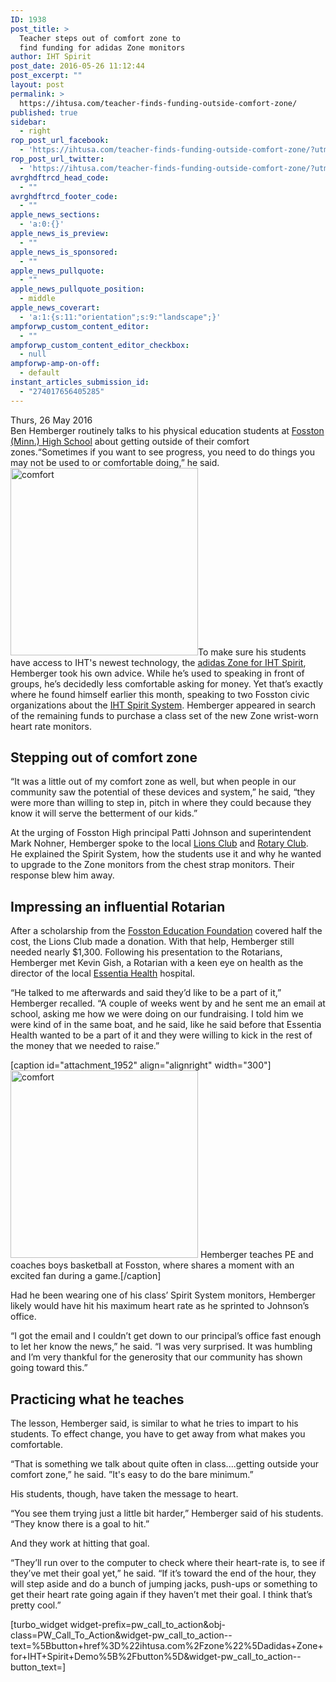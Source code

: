 ```yaml
---
ID: 1938
post_title: >
  Teacher steps out of comfort zone to
  find funding for adidas Zone monitors
author: IHT Spirit
post_date: 2016-05-26 11:12:44
post_excerpt: ""
layout: post
permalink: >
  https://ihtusa.com/teacher-finds-funding-outside-comfort-zone/
published: true
sidebar:
  - right
rop_post_url_facebook:
  - 'https://ihtusa.com/teacher-finds-funding-outside-comfort-zone/?utm_source=ReviveOldPost&utm_medium=social&utm_campaign=ReviveOldPost'
rop_post_url_twitter:
  - 'https://ihtusa.com/teacher-finds-funding-outside-comfort-zone/?utm_source=ReviveOldPost&utm_medium=social&utm_campaign=ReviveOldPost'
avrghdftrcd_head_code:
  - ""
avrghdftrcd_footer_code:
  - ""
apple_news_sections:
  - 'a:0:{}'
apple_news_is_preview:
  - ""
apple_news_is_sponsored:
  - ""
apple_news_pullquote:
  - ""
apple_news_pullquote_position:
  - middle
apple_news_coverart:
  - 'a:1:{s:11:"orientation";s:9:"landscape";}'
ampforwp_custom_content_editor:
  - ""
ampforwp_custom_content_editor_checkbox:
  - null
ampforwp-amp-on-off:
  - default
instant_articles_submission_id:
  - "274017656405285"
---
```

<article>Thurs, 26 May 2016</article><article>Ben Hemberger routinely talks to his physical education students at <a href="http://www.fosston.k12.mn.us/" target="_blank" rel="noopener noreferrer">Fosston (Minn.) High School</a> about getting outside of their comfort zones.“Sometimes if you want to see progress, you need to do things you may not be used to or comfortable doing,” he said.<!--more-->
<a href="https://ihtusa.com/wp-content/uploads/2016/05/ben.jpg"><img class="alignleft wp-image-1950 size-medium" src="https://ihtusa.com/wp-content/uploads/2016/05/ben-300x300.jpg" alt="comfort" width="300" height="300" /></a>To make sure his students have access to IHT's newest technology, the <a href="https://ihtusa.com/zone/" target="_blank" rel="noopener noreferrer">adidas Zone for IHT Spirit</a>, Hemberger took his own advice. While he’s used to speaking in front of groups, he’s decidedly less comfortable asking for money. Yet that’s exactly where he found himself earlier this month, speaking to two Fosston civic organizations about the <a href="https://ihtusa.com/spirit-system/" target="_blank" rel="noopener noreferrer">IHT Spirit System</a>. Hemberger appeared in search of the remaining funds to purchase a class set of the new Zone wrist-worn heart rate monitors.
<h2>Stepping out of comfort zone</h2>
“It was a little out of my comfort zone as well, but when people in our community saw the potential of these devices and system,” he said, “they were more than willing to step in, pitch in where they could because they know it will serve the betterment of our kids.”

At the urging of Fosston High principal Patti Johnson and superintendent Mark Nohner, Hemberger spoke to the local <a href="http://e-clubhouse.org/sites/fosstonlengby/" target="_blank" rel="noopener noreferrer">Lions Club</a> and <a href="https://www.rotary.org/en/club-profile/49A58226-2BDE-4906-8B95-1BF823C20A1F" target="_blank" rel="noopener noreferrer">Rotary Club</a>. He explained the Spirit System, how the students use it and why he wanted to upgrade to the Zone monitors from the chest strap monitors. Their response blew him away.
<h2>Impressing an influential Rotarian</h2>
After a scholarship from the <a href="http://www.nwmf.org/fund/fosston-education-foundation-fund" target="_blank" rel="noopener noreferrer">Fosston Education Foundation</a> covered half the cost, the Lions Club made a donation. With that help, Hemberger still needed nearly $1,300. Following his presentation to the Rotarians, Hemberger met Kevin Gish, a Rotarian with a keen eye on health as the director of the local <a href="http://essentiahealth.org" target="_blank" rel="noopener noreferrer">Essentia Health</a> hospital.

“He talked to me afterwards and said they’d like to be a part of it,” Hemberger recalled. “A couple of weeks went by and he sent me an email at school, asking me how we were doing on our fundraising. I told him we were kind of in the same boat, and he said, like he said before that Essentia Health wanted to be a part of it and they were willing to kick in the rest of the money that we needed to raise.”

[caption id="attachment_1952" align="alignright" width="300"]<a href="https://ihtusa.com/wp-content/uploads/2016/05/Ben2.jpg"><img class="wp-image-1952 size-medium" src="https://ihtusa.com/wp-content/uploads/2016/05/Ben2-300x300.jpg" alt="comfort" width="300" height="300" /></a> Hemberger teaches PE and coaches boys basketball at Fosston, where shares a moment with an excited fan during a game.[/caption]

Had he been wearing one of his class’ Spirit System monitors, Hemberger likely would have hit his maximum heart rate as he sprinted to Johnson’s office.

“I got the email and I couldn’t get down to our principal’s office fast enough to let her know the news,” he said. “I was very surprised. It was humbling and I’m very thankful for the generosity that our community has shown going toward this.”
<h2>Practicing what he teaches</h2>
The lesson, Hemberger said, is similar to what he tries to impart to his students. To effect change, you have to get away from what makes you comfortable.

“That is something we talk about quite often in class....getting outside your comfort zone,” he said. ”It's easy to do the bare minimum.”

His students, though, have taken the message to heart.

“You see them trying just a little bit harder,” Hemberger said of his students. “They know there is a goal to hit.”

And they work at hitting that goal.

“They’ll run over to the computer to check where their heart-rate is, to see if they’ve met their goal yet,” he said. “If it’s toward the end of the hour, they will step aside and do a bunch of jumping jacks, push-ups or something to get their heart rate going again if they haven’t met their goal. I think that’s pretty cool.”

</article>[turbo_widget widget-prefix=pw_call_to_action&obj-class=PW_Call_To_Action&widget-pw_call_to_action--text=%5Bbutton+href%3D%22ihtusa.com%2Fzone%22%5Dadidas+Zone+for+IHT+Spirit+Demo%5B%2Fbutton%5D&widget-pw_call_to_action--button_text=]

&nbsp;